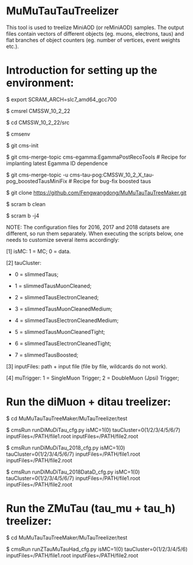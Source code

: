 # MuMuTauTauTreelizerThis tool is used to treelize MiniAOD (or reMiniAOD) samples. The output files contain vectors of different objects (eg. muons, electrons, taus) and flat branches of object counters (eg. number of vertices, event weights etc.).# Introduction for setting up the environment:$ export SCRAM_ARCH=slc7_amd64_gcc700$ cmsrel CMSSW_10_2_22$ cd CMSSW_10_2_22/src$ cmsenv$ git cms-init$ git cms-merge-topic cms-egamma:EgammaPostRecoTools # Recipe for implanting latest Egamma ID dependence$ git cms-merge-topic -u cms-tau-pog:CMSSW_10_2_X_tau-pog_boostedTausMiniFix # Recipe for bug-fix boosted taus$ git clone https://github.com/Fengwangdong/MuMuTauTauTreeMaker.git$ scram b clean$ scram b -j4NOTE: The configuration files for 2016, 2017 and 2018 datasets are different, so run them separately. When executing the scripts below, one needs to customize several items accordingly:[1] isMC: 1 = MC; 0 = data.[2] tauCluster: * 0 = slimmedTaus; * 1 = slimmedTausMuonCleaned; * 2 = slimmedTausElectronCleaned; * 3 = slimmedTausMuonCleanedMedium; * 4 = slimmedTausElectronCleanedMedium; * 5 = slimmedTausMuonCleanedTight; * 6 = slimmedTausElectronCleanedTight; * 7 = slimmedTausBoosted;[3] inputFiles: path + input file (file by file, wildcards do not work).[4] muTrigger: 1 = SingleMuon Trigger; 2 = DoubleMuon (Jpsi) Trigger; # Run the diMuon + ditau treelizer:$ cd MuMuTauTauTreeMaker/MuTauTreelizer/test$ cmsRun runDiMuDiTau_cfg.py isMC=1(0) tauCluster=0(1/2/3/4/5/6/7) inputFiles=/PATH/file1.root inputFiles=/PATH/file2.root$ cmsRun runDiMuDiTau_2018_cfg.py isMC=1(0) tauCluster=0(1/2/3/4/5/6/7) inputFiles=/PATH/file1.root inputFiles=/PATH/file2.root$ cmsRun runDiMuDiTau_2018DataD_cfg.py isMC=1(0) tauCluster=0(1/2/3/4/5/6/7) inputFiles=/PATH/file1.root inputFiles=/PATH/file2.root# Run the ZMuTau (tau_mu + tau_h) treelizer:$ cd MuMuTauTauTreeMaker/MuTauTreelizer/test$ cmsRun runZTauMuTauHad_cfg.py isMC=1(0) tauCluster=0(1/2/3/4/5/6) inputFiles=/PATH/file1.root inputFiles=/PATH/file2.root